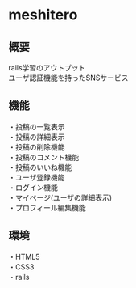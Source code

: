 # meshitero

## 概要
rails学習のアウトプット</br>
ユーザ認証機能を持ったSNSサービス

## 機能
・投稿の一覧表示</br>
・投稿の詳細表示</br>
・投稿の削除機能</br>
・投稿のコメント機能</br>
・投稿のいいね機能</br>
・ユーザ登録機能</br>
・ログイン機能</br>
・マイページ(ユーザの詳細表示)</br>
・プロフィール編集機能</br>

## 環境
・HTML5</br>
・CSS3</br>
・rails
